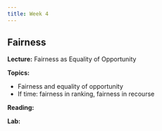 ```yaml
---
title: Week 4
---
```


## Fairness

**Lecture:** Fairness as Equality of Opportunity

<!--- 
* DS-UA 202: [fairness and causality](../../../assets/5_counterfactual_fairness_2023_202.pdf) and [fairness of equality of opportunity](../../../assets/6_Fairness_2023_202.pdf) and [equality of opportunity](../../../assets/7_Fairness_EO_2023_202.pdf) 
-->
<!---
* DS-GA 1017: <br>
  [fairness as equality of opportunity](../../../assets/4_Fairness_1017.pdf)<br>
  [fairness in ranking](../../../assets/4_Fairness_in_Ranking.pdf)<br>
  [fairness in algorithmic recourse (vignette)](../../../assets/4_Algorithmic_Recourse_Vignette.pdf)
-->

**Topics:**

* Fairness and equality of opportunity
* If time: fairness in ranking, fairness in recourse

**Reading:**  
<!---
[Introduction and Algorithmic Fairness](../../../assets/fairness_reader_2024.pdf) 
-->

**Lab:** 

<!---
* DS-GA 1017: [Colab Notebook](https://colab.research.google.com/drive/1yC_vdcVrvDkrAUhPhrgcOU4UT2rOycfx?usp=sharing)
* DS-UA 202: [Colab Notebook](https://colab.research.google.com/drive/1BOefomb4ZIET_H3eHLv2T9frSlIodCu9?usp=sharing)
-->

<!--- 
* DS-UA 202: [Q&A slides - Feb 24th](https://docs.google.com/presentation/d/1vemeXf03EifmOOT0JHFstijUblRT0Xib6HJ9pWVn6xI/edit?usp=sharing) 
-->
